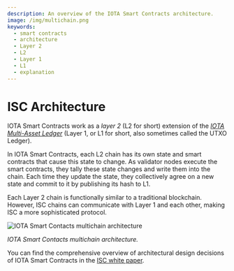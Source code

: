 ```yaml
---
description: An overview of the IOTA Smart Contracts architecture.
image: /img/multichain.png
keywords:
  - smart contracts
  - architecture
  - Layer 2
  - L2
  - Layer 1
  - L1
  - explanation
---
```


# ISC Architecture

IOTA Smart Contracts work as a _layer 2_ (L2 for short) extension of the [_IOTA Multi-Asset
Ledger_](/learn/protocols/stardust/core-concepts/multi-asset-ledger) (Layer 1, or L1 for short, also sometimes
called the UTXO Ledger).

In IOTA Smart Contracts, each L2 chain has its own state and smart contracts that cause this state to change.
As validator nodes execute the smart contracts, they tally these state changes and write them into the chain.
Each time they update the state, they collectively agree on a new state and commit to it by publishing its hash to L1.

Each Layer 2 chain is functionally similar to a traditional blockchain.
However, ISC chains can communicate with Layer 1 and each other, making ISC a more sophisticated protocol.

![IOTA Smart Contacts multichain architecture](/img/multichain.png 'Click to see the full-size image.')

_IOTA Smart Contacts multichain architecture._

You can find the comprehensive overview of architectural design decisions of IOTA Smart Contracts in the
[ISC white paper](https://files.iota.org/papers/ISC_WP_Nov_10_2021.pdf).
